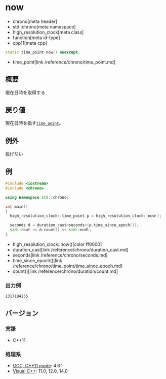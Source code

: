 # now
* chrono[meta header]
* std::chrono[meta namespace]
* high_resolution_clock[meta class]
* function[meta id-type]
* cpp11[meta cpp]

```cpp
static time_point now() noexcept;
```
* time_point[link /reference/chrono/time_point.md]

## 概要
現在日時を取得する


## 戻り値
現在日時を指す[`time_point`](/reference/chrono/time_point.md)。


## 例外
投げない


## 例
```cpp
#include <iostream>
#include <chrono>

using namespace std::chrono;

int main()
{
  high_resolution_clock::time_point p = high_resolution_clock::now();

  seconds d = duration_cast<seconds>(p.time_since_epoch());
  std::cout << d.count() << std::endl;
}
```
* high_resolution_clock::now()[color ff0000]
* duration_cast[link /reference/chrono/duration_cast.md]
* seconds[link /reference/chrono/seconds.md]
* time_since_epoch()[link /reference/chrono/time_point/time_since_epoch.md]
* count()[link /reference/chrono/duration/count.md]

### 出力例
```
1317184255
```

## バージョン
### 言語
- C++11

### 処理系
- [GCC, C++11 mode](/implementation.md#gcc): 4.6.1
- [Visual C++](/implementation.md#visual_cpp): 11.0, 12.0, 14.0
